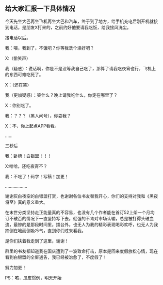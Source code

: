## 给大家汇报一下具体情况
今天先坐大巴再坐飞机再坐大巴和汽车，终于到了地方，给手机充电后刚开机就接到电话，是朋友X打来的，之前约好他要请我吃饭，给我接风洗尘。

接电话以后。

我：喂，我到了，不饿吧？你等我洗个澡好吧？

X:（偷笑声）

我（疑惑）：说话啊，你是不是没等我自己吃了，那算了请我吃夜宵也行，飞机上的东西可难吃死了。

X：（还在笑）

我（更加疑惑）：笑什么？晚上请我吃什么，你定在哪里了？

X：你别吃了。

我：？？？（黑人问号），你耍我？

X：不，你上起点APP看看。

……

三秒后

我：卧槽！白银盟！！！

X:哈哈，还吃夜宵不？

我：不吃了！码字！写稿！加更！

………………

谢谢灰白夜空的白银盟打赏，也谢谢各位书友替我开心，你们的支持对我和《黑夜将至》真的意义重大。

在末世分类坚持走正能量真的不容易，也没有几个作者能在首订52上架一个月均订不破百的情况下一直坚持写下去，倔强的不肯对市场认输，总是被打得头破血流，最惨的是那段时间里，擂台外，也无人为我的精彩表现喝彩欢呼，也无人为我跌倒在地而倒吸冷气，直到你们过来看我。

是你们扶着我走到了这里，谢谢！

群里的书友都知道我在国庆遭到了一波致命打击，原本是回来度假放松心情，现在看到白银盟的全屏通告，我已经被治愈了，不度假了！

努力加更！

PS：咳，瓜皮惯例，明天开始

